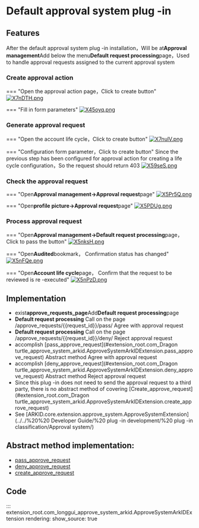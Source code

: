 # Default approval system plug -in

## Features
After the default approval system plug -in installation，Will be at**Approval management**Add below the menu**Default request processing**page，Used to handle approval requests assigned to the current approval system

### Create approval action
=== "Open the approval action page，Click to create button"
    [![X7nDTH.png](https://s1.ax1x.com/2022/06/16/X7nDTH.png)](https://imgtu.com/i/X7nDTH)

=== "Fill in form parameters"
    [![X45oyq.png](https://s1.ax1x.com/2022/06/14/X45oyq.png)](https://imgtu.com/i/X45oyq)


### Generate approval request

=== "Open the account life cycle，Click to create button"
    [![X7nulV.png](https://s1.ax1x.com/2022/06/16/X7nulV.png)](https://imgtu.com/i/X7nulV)

=== "Configuration form parameter，Click to create button"
    Since the previous step has been configured for approval action for creating a life cycle configuration，So the request should return 403
    [![X59seS.png](https://s1.ax1x.com/2022/06/14/X59seS.png)](https://imgtu.com/i/X59seS)


### Check the approval request

=== "Open**Approval management->Approval request**page"
    [![X5Pr5Q.png](https://s1.ax1x.com/2022/06/14/X5Pr5Q.png)](https://imgtu.com/i/X5Pr5Q)


=== "Open**profile picture->Approval request**page"
    [![X5PDUg.png](https://s1.ax1x.com/2022/06/14/X5PDUg.png)](https://imgtu.com/i/X5PDUg)


### Process approval request

=== "Open**Approval management->Default request processing**page， Click to pass the button"
    [![X5nksH.png](https://s1.ax1x.com/2022/06/14/X5nksH.png)](https://imgtu.com/i/X5nksH)


=== "Open**Audited**bookmark， Confirmation status has changed"
    [![X5nFQe.png](https://s1.ax1x.com/2022/06/14/X5nFQe.png)](https://imgtu.com/i/X5nFQe)


=== "Open**Account life cycle**page， Confirm that the request to be reviewed is re -executed"
    [![X5nPzD.png](https://s1.ax1x.com/2022/06/14/X5nPzD.png)](https://imgtu.com/i/X5nPzD)

    

## Implementation
- exist**approve_requests_page**Add**Default request processing**page
- **Default request processing** Call on the page /approve_requests/{{request_id}}/pass/ Agree with approval request
- **Default request processing** Call on the page /approve_requests/{{request_id}}/deny/ Reject approval request
- accomplish [pass_approve_request](#extension_root.com_Dragon turtle_approve_system_arkid.ApproveSystemArkIDExtension.pass_approve_request) Abstract method Agree with approval request
- accomplish [deny_approve_request](#extension_root.com_Dragon turtle_approve_system_arkid.ApproveSystemArkIDExtension.deny_approve_request) Abstract method Reject approval request
- Since this plug -in does not need to send the approval request to a third party, there is no abstract method of covering [Create_approve_request](#extension_root.com_Dragon turtle_approve_system_arkid.ApproveSystemArkIDExtension.create_approve_request)
- See [ARKID.core.extension.approve_system.ApproveSystemExtension](../../%20%20 Developer Guide/%20 plug -in development/%20 plug -in classification/Approval system/)

## Abstract method implementation:
* [pass_approve_request](#extension_root.com_longgui_approve_system_arkid.ApproveSystemArkIDExtension.pass_approve_request)
* [deny_approve_request](#extension_root.com_longgui_approve_system_arkid.ApproveSystemArkIDExtension.deny_approve_request)
* [create_approve_request](#extension_root.com_longgui_approve_system_arkid.ApproveSystemArkIDExtension.create_approve_request)



## Code

::: extension_root.com_longgui_approve_system_arkid.ApproveSystemArkIDExtension
    rendering:
        show_source: true
